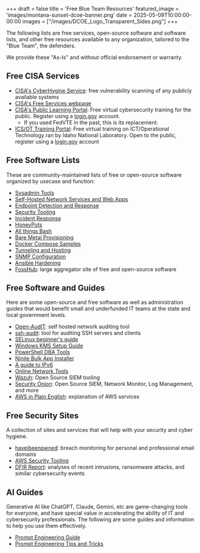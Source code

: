 +++
draft = false
title = 'Free Blue Team Resources'
featured_image = 'images/montana-sunset-dcoe-banner.png'
date = 2025-05-09T10:00:00-00:00
images = ["/images/DCOE_Logo_Transparent_Sides.png"]
+++

The following lists are free services, open-source software and software lists, and other free resources available to any organization, tailored to the "Blue Team", the defenders. 

We provide these "As-Is" and without official endorsement or warranty. 


## Free CISA Services

- [CISA's CyberHygine Service](https://www.cisa.gov/cyber-hygiene-services): free vulnerability scanning of any publicly available systems 
- [CISA's Free Services webpage](https://www.cisa.gov/resources-tools/resources/free-cybersecurity-services-and-tools)
- [CISA's Public Learning Portal](https://learning.cisa.gov/login/index.php): Free virtual cybersecurity training for the public. Register using a [login.gov](https://www.login.gov/) account.
    - If you used FedVTE in the past, this is its replacement. 
- [ICS/OT Training Portal](https://ics-training.inl.gov/learn): Free virtual training on ICT/Operational Technology ran by Idaho National Laboratory. Open to the public, register using a [login.gov](https://www.login.gov/) account

## Free Software Lists

These are community-maintained lists of free or open-source software organized by usecase and function: 
- [Sysadmin Tools](https://github.com/awesome-foss/awesome-sysadmin)
- [Self-Hosted Network Services and Web Apps](https://github.com/awesome-selfhosted/awesome-selfhosted)
- [Endpoint Detection and Response](https://github.com/shadawck/awesome-endpoint-detection-and-response)
- [Security Tooling](https://github.com/sbilly/awesome-security)
- [Incident Response](https://github.com/meirwah/awesome-incident-response)
- [HoneyPots](https://github.com/paralax/awesome-honeypots)
- [All things Bash](https://github.com/awesome-lists/awesome-bash)
- [Bare Metal Provisioning](https://github.com/alexellis/awesome-baremetal)
- [Docker Compose Samples](https://github.com/docker/awesome-compose)
- [Tunneling and Hosting](https://github.com/anderspitman/awesome-tunneling)
- [SNMP Configuration](https://github.com/eozer/awesome-snmp)
- [Ansible Hardening](https://github.com/dev-sec/ansible-collection-hardening)
- [FossHub](https://www.fosshub.com/): large aggregator site of free and open-source software 

## Free Software and Guides

Here are some open-source and free software as well as administration guides that would benefit small and underfunded IT teams at the state and local government levels. 
- [Open-AudIT](https://www.open-audit.org/about.php): self hosted network auditing tool
- [ssh-audit](https://github.com/jtesta/ssh-audit/): tool for auditing SSH servers and clients
- [SELinux beginner's guide](https://opensource.com/business/13/11/selinux-policy-guide)
- [Windows KMS Setup Guide](https://gist.github.com/techris45/0a1eb446b6676e806e8425bb8f488d71)
- [PowerShell DBA Tools](https://dbatools.io/)
- [Ninite Bulk App Installer](https://ninite.com/)
- [A guide to IPv6](https://github.com/becarpenter/book6)
- [Online Network Tools](https://centralops.net/co/)
- [Wazuh](https://wazuh.com/platform/overview/): Open Source SIEM tooling
- [Security Onion](https://github.com/Security-Onion-Solutions/securityonion): Open Source SIEM, Network Monitor, Log Management, and more
- [AWS in Plain English](https://expeditedsecurity.com/aws-in-plain-english/): explanation of AWS services

## Free Security Sites

A collection of sites and services that will help with your security and cyber hygiene.
- [haveibeenpwned](https://haveibeenpwned.com/): breach monitoring for personal and professional email domains
- [AWS Security Tooling](https://github.com/toniblyx/my-arsenal-of-aws-security-tools)
- [DFIR Report](https://thedfirreport.com/): analyses of recent intrusions, ransomware attacks, and similar cybersecurity events

## AI Guides

Generative AI like ChatGPT, Claude, Gemini, etc are game-changing tools for everyone, and have special value in accelerating the ability of IT and cybersecurity professionals. The following are some guides and information to help you use them effectively. 
- [Prompt Engineering Guide](https://github.com/dair-ai/Prompt-Engineering-Guide)
- [Prompt Engineering Tips and Tricks](https://blog.andrewcantino.com/blog/2021/04/21/prompt-engineering-tips-and-tricks/)